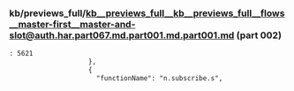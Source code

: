 ### kb/previews_full/kb__previews_full__kb__previews_full__flows__master-first__master-and-slot@auth.har.part067.md.part001.md.part001.md (part 002)

```md
: 5621
                    },
                    {
                      "functionName": "n.subscribe.s",
                   
```

```
